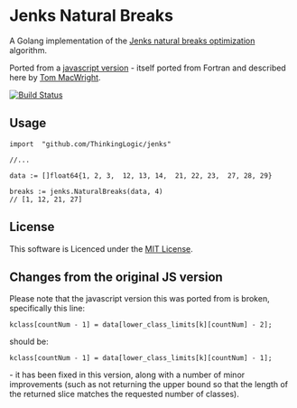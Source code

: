 # Jenks Natural Breaks

A Golang implementation of the [Jenks natural breaks optimization](http://en.wikipedia.org/wiki/Jenks_natural_breaks_optimization) algorithm.

Ported from a [javascript version](https://gist.github.com/tmcw/4977508)
\- itself ported from Fortran and described here by
[Tom MacWright](https://macwright.org/2013/02/18/literate-jenks.html).

[![Build Status](https://travis-ci.org/ThinkingLogic/jenks.svg?branch=master)](https://travis-ci.org/ThinkingLogic/jenks)

## Usage

```
import 	"github.com/ThinkingLogic/jenks"

//...

data := []float64{1, 2, 3,  12, 13, 14,  21, 22, 23,  27, 28, 29}

breaks := jenks.NaturalBreaks(data, 4)
// [1, 12, 21, 27]
```

## License
This software is Licenced under the [MIT License](LICENSE.md).


## Changes from the original JS version
Please note that the javascript version this was ported from is broken,
specifically this line:
```
kclass[countNum - 1] = data[lower_class_limits[k][countNum] - 2];
```
should be:
```
kclass[countNum - 1] = data[lower_class_limits[k][countNum] - 1];
```
\- it has been fixed in this version, along with a number of minor improvements
(such as not returning the upper bound so that the length of the returned slice
 matches the requested number of classes).

